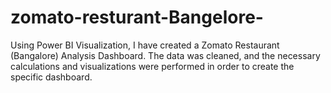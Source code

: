 # zomato-resturant-Bangelore-
Using Power BI Visualization, I have created a Zomato Restaurant (Bangalore) Analysis Dashboard. The data was cleaned, and the necessary calculations and visualizations were performed in order to create the specific dashboard. 
